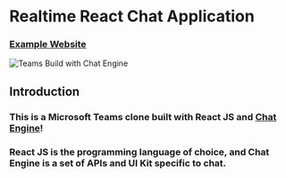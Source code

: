 # Realtime React Chat Application

### [Example Website](https://react-chat-app-pro.netlify.app)

![Teams Build with Chat Engine](https://ibb.co/d5x5r5g)

## Introduction

### This is a Microsoft Teams clone built with React JS and [Chat Engine](https://chatengine.io)!

### React JS is the programming language of choice, and Chat Engine is a set of APIs and UI Kit specific to chat.

